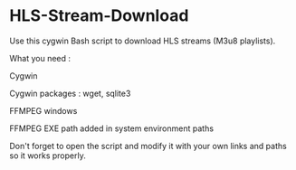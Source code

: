 # HLS-Stream-Download
Use this cygwin Bash script to download HLS streams (M3u8 playlists).

What you need :

Cygwin

Cygwin packages : wget, sqlite3

FFMPEG windows

FFMPEG EXE path added in system environment paths

Don't forget to open the script and modify it with your own links and paths so it works properly.

